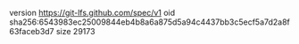 version https://git-lfs.github.com/spec/v1
oid sha256:6543983ec25009844eb4b8a6a875d5a94c4437bb3c5ecf5a7d2a8f63faceb3d7
size 29173
